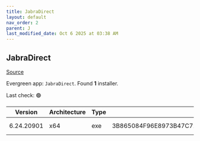 ```yaml
---
title: JabraDirect
layout: default
nav_order: 2
parent: J
last_modified_date: Oct 6 2025 at 03:38 AM
---
```


## JabraDirect

[Source](https://www.jabra.com/software-and-services/jabra-direct)

Evergreen app: `JabraDirect`. Found **1** installer.

Last check: 🟢

| Version    | Architecture | Type | Sha256                                                           | URI                                                                                                                                                                |
| ---------- | ------------ | ---- | ---------------------------------------------------------------- | ------------------------------------------------------------------------------------------------------------------------------------------------------------------ |
| 6.24.20901 | x64          | exe  | 3B865084F96E8973B47C72991F967278845B06E987EC8D18B5A791873B1AF256 | [https://jabraxpressonlineprdstor.blob.core.windows.net/jdo/JabraDirectSetup.exe](https://jabraxpressonlineprdstor.blob.core.windows.net/jdo/JabraDirectSetup.exe) |
